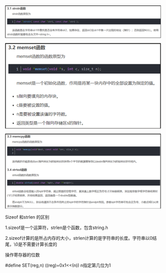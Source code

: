 ![2](./image/C基本函数用法以及解析.assets/2.png)

![3](./image/C基本函数用法以及解析.assets/3.png)

![4](./image/C基本函数用法以及解析.assets/4.png)

Sizeof 和strlen 的区别

1.sizeof是一个运算符，strlen是个函数，包含string.h

2.sizeof计算的是所占内存的大小，strlen计算的是字符串的长度。字符串以0结尾，\0是不需要计算长度的

操作寄存器的位数

\#define  SET(reg,n)    ((reg)=0x1<<(n)) n指定第几位为1